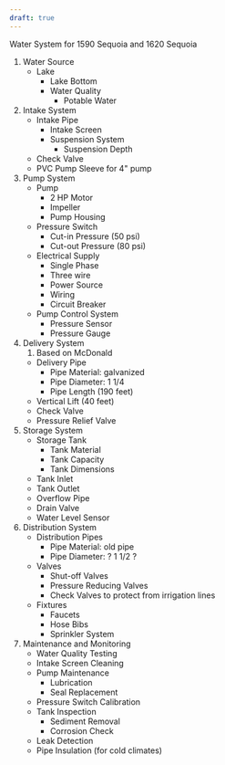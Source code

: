 ```yaml
---
draft: true
---
```





Water System for 1590 Sequoia and 1620 Sequoia

1. Water Source
    - Lake
        - Lake Bottom
        - Water Quality
            - Potable Water
2. Intake System
    - Intake Pipe
        - Intake Screen
        - Suspension System
            - Suspension Depth
    - Check Valve
    - PVC Pump Sleeve for 4" pump
1. Pump System
    - Pump
        - 2 HP Motor
        - Impeller
        - Pump Housing
    - Pressure Switch
        - Cut-in Pressure (50 psi)
        - Cut-out Pressure (80 psi)
    - Electrical Supply
	    - Single Phase
	    - Three wire
        - Power Source
        - Wiring
        - Circuit Breaker
    - Pump Control System
        - Pressure Sensor
        - Pressure Gauge
2. Delivery System
	1. Based on McDonald 
    - Delivery Pipe
        - Pipe Material: galvanized
        - Pipe Diameter: 1 1/4
        - Pipe Length (190 feet)
    - Vertical Lift (40 feet)
    - Check Valve
    - Pressure Relief Valve
4. Storage System
    - Storage Tank
        - Tank Material
        - Tank Capacity
        - Tank Dimensions
    - Tank Inlet
    - Tank Outlet
    - Overflow Pipe
    - Drain Valve
    - Water Level Sensor
5. Distribution System
    - Distribution Pipes
        - Pipe Material: old pipe
        - Pipe Diameter: ? 1 1/2 ?
    - Valves
        - Shut-off Valves
        - Pressure Reducing Valves
        - Check Valves to protect from irrigation lines
    - Fixtures
        - Faucets
        - Hose Bibs
        - Sprinkler System
6. Maintenance and Monitoring
    - Water Quality Testing
    - Intake Screen Cleaning
    - Pump Maintenance
        - Lubrication
        - Seal Replacement
    - Pressure Switch Calibration
    - Tank Inspection
        - Sediment Removal
        - Corrosion Check
    - Leak Detection
    - Pipe Insulation (for cold climates)